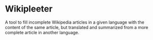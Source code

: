 # Wikipleeter
A tool to fill incomplete Wikipedia articles in a given language with the content of the same article, but translated and summarized from a more complete article in another language.
